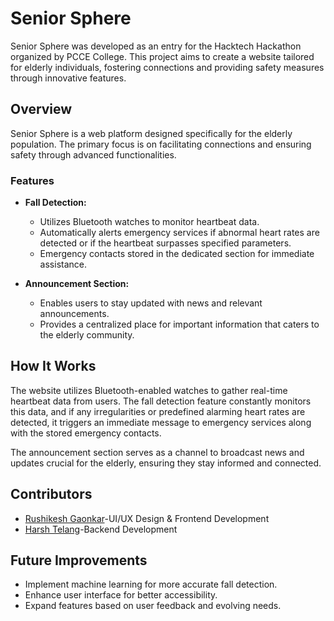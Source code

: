 # Senior Sphere

Senior Sphere was developed as an entry for the Hacktech Hackathon organized by PCCE College. This project aims to create a website tailored for elderly individuals, fostering connections and providing safety measures through innovative features.

## Overview

Senior Sphere is a web platform designed specifically for the elderly population. The primary focus is on facilitating connections and ensuring safety through advanced functionalities.

### Features

- **Fall Detection:**
  - Utilizes Bluetooth watches to monitor heartbeat data.
  - Automatically alerts emergency services if abnormal heart rates are detected or if the heartbeat surpasses specified parameters.
  - Emergency contacts stored in the dedicated section for immediate assistance.

- **Announcement Section:**
  - Enables users to stay updated with news and relevant announcements.
  - Provides a centralized place for important information that caters to the elderly community.

## How It Works

The website utilizes Bluetooth-enabled watches to gather real-time heartbeat data from users. The fall detection feature constantly monitors this data, and if any irregularities or predefined alarming heart rates are detected, it triggers an immediate message to emergency services along with the stored emergency contacts.

The announcement section serves as a channel to broadcast news and updates crucial for the elderly, ensuring they stay informed and connected.


## Contributors

- [Rushikesh Gaonkar](https://github.com/Rushikesh-24)-UI/UX Design & Frontend Development
- [Harsh Telang](https://github.com/Harsh-Telang)-Backend Development

## Future Improvements

- Implement machine learning for more accurate fall detection.
- Enhance user interface for better accessibility.
- Expand features based on user feedback and evolving needs.
